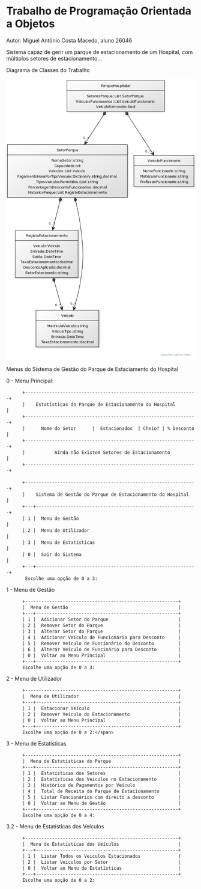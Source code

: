 # Trabalho de Programação Orientada a Objetos 
Autor: Miguel António Costa Macedo, aluno 26046

Sistema capaz de gerir um parque de estacionamento de um Hospital, com múltiplos setores de estacionamento...

Diagrama de Classes do Trabalho

![alt text](https://github.com/MikiMacedo/TPOO_a26046/blob/main/Diagrama%20de%20Classes%20yUML%2002-12-2023.png?raw=true)


Menus do Sistema de Gestão do Parque de Estaciamento do Hospital

  0 - Menu Principal:
  
          +----------------------------------------------------------------+
          |    Estatísticas do Parque de Estacionamento do Hospital        |
          +----------------------------------------------------------------+
          |      Nome do Setor      |  Estacionados  | Cheio? | % Desconto |
          +----------------------------------------------------------------+
          |           Ainda não Existem Setores de Estacionamento          |
          +----------------------------------------------------------------+
          
          +----------------------------------------------------------------+
          |    Sistema de Gestão do Parque de Estacionamento do Hospital   |
          +---+------------------------------------------------------------+
          | 1 |  Menu de Gestão                                            |
          | 2 |  Menu de Utilizador                                        |
          | 3 |  Menu de Estatísticas                                      |
          | 0 |  Sair do Sistema                                           |
          +---+------------------------------------------------------------+
           Escolhe uma opção de 0 a 3:

  1 - Menu de Gestão
  
          +---------------------------------------------------------+
          |  Menu de Gestão                                         |
          +---+-----------------------------------------------------+
          | 1 |  Adicionar Setor do Parque                          |
          | 2 |  Remover Setor do Parque                            |
          | 3 |  Alterar Setor do Parque                            |
          | 4 |  Adicionar Veículo de Funcionário para Desconto     |
          | 5 |  Remover Veículo de Funcionário do Desconto         |
          | 6 |  Alterar Veículo de Funcinário para Desconto        |
          | 0 |  Voltar ao Menu Principal                           |
          +---+-----------------------------------------------------+
          Escolhe uma opção de 0 a 3:

  2 - Menu de Utilizador
  
          +---------------------------------------------------------+
          |  Menu de Utilizador                                     |
          +---+-----------------------------------------------------+
          | 1 |  Estacionar Veículo                                 |
          | 2 |  Remover Veiculo do Estacionamento                  |
          | 0 |  Voltar ao Menu Principal                           |
          +---+-----------------------------------------------------+
          Escolhe uma opção de 0 a 2:</span>

  3 - Menu de Estatísticas
  
          +---------------------------------------------------------+
          |  Menu de Estatísticas do Parque                         |
          +---+-----------------------------------------------------+
          | 1 |  Estatísticas dos Setores                           |
          | 2 |  Estatísticas dos Veiculos no Estacionamento        |
          | 3 |  Histórico de Pagamentos por Veículo                |
          | 4 |  Total de Receita do Parque de Estacionamento       |
          | 5 |  Listar Funcionários com direito a desconto         |
          | 0 |  Voltar ao Menu de Gestão                           |
          +---+-----------------------------------------------------+
          Escolhe uma opção de 0 a 4:

  3.2 - Menu de Estatísticas dos Veículos
  
          +---------------------------------------------------------+
          |  Menu de Estatísticas dos Veículos                      |
          +---+-----------------------------------------------------+
          | 1 |  Listar Todos os Veiculos Estacionados              |
          | 2 |  Listar Veiculos por Setor                          |
          | 0 |  Voltar ao Menu de Estatísticas                     |
          +---+-----------------------------------------------------+
          Escolhe uma opção de 0 a 2:




